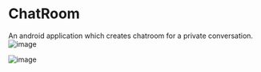 # ChatRoom
An android application which creates chatroom for a private conversation.
![image](https://user-images.githubusercontent.com/64903405/96451459-3cf22180-1235-11eb-9a09-b6de0026c6de.png)

![image](https://user-images.githubusercontent.com/64903405/96452280-6fe8e500-1236-11eb-9c7d-3303701b2628.png)

